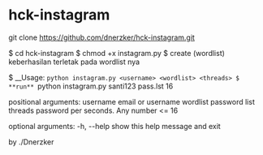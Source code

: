 # hck-instagram

git clone https://github.com/dnerzker/hck-instagram.git


$ cd hck-instagram
$ chmod +x instagram.py
$ create (wordlist)  keberhasilan terletak pada wordlist nya


$ __Usage: `python instagram.py <username> <wordlist> <threads>
$ **run** `python instagram.py santi123 pass.lst 16


positional arguments:
  username    email or username
  wordlist    password list
  threads     password per seconds. Any number <= 16

optional arguments:
  -h, --help  show this help message and exit
  
  
  
  by ./Dnerzker
